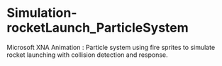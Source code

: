 Simulation-rocketLaunch_ParticleSystem
======================================

Microsoft XNA Animation : Particle system using fire sprites to simulate rocket launching with collision detection and response.